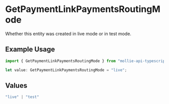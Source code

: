 # GetPaymentLinkPaymentsRoutingMode

Whether this entity was created in live mode or in test mode.

## Example Usage

```typescript
import { GetPaymentLinkPaymentsRoutingMode } from "mollie-api-typescript/models/operations";

let value: GetPaymentLinkPaymentsRoutingMode = "live";
```

## Values

```typescript
"live" | "test"
```
